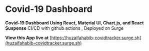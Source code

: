 # Covid-19 Dashboard

**Covid-19 Dashboard Using React, Material UI, Chart.js, and React Suspense**
CI/CD with github actions , Deployed on Surge 
 
**View this App live at** 
[https://huzaifahabib-covidtracker.surge.sh](huzaifahabib-covidtracker.surge.sh)
